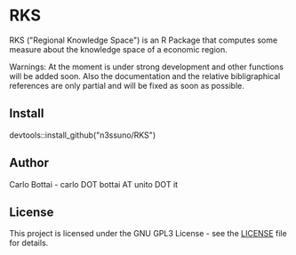 # RKS
RKS ("Regional Knowledge Space") is an R Package that computes some measure about the knowledge space of a economic region.

Warnings: At the moment is under strong development and other functions will be added soon. Also the documentation and the relative bibligraphical references are only partial and will be fixed as soon as possible.

## Install
devtools::install_github("n3ssuno/RKS")

## Author
Carlo Bottai - carlo DOT bottai AT unito DOT it

## License
This project is licensed under the GNU GPL3 License - see the [LICENSE](https://github.com/n3ssuno/RKS/blob/master/LICENSE) file for details.
